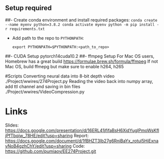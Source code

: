 ## Setup required

##- Create conda environment and install required packages:
    ```
    conda create --name myenv python=3.8.2
    conda activate myenv
    python -m pip install -r requirements.txt
    ```
- Add path to the repo to `PYTHONPATH`:
    ```
    export PYTHONPATH=$PYTHONPATH:<path_to_repo>
    ``` 
##- CUDA Setup
    pytorch14cuda10.2
##- ffmpeg Setup
    For Mac OS users, Homebrew has a great build https://formulae.brew.sh/formula/ffmpeg
    If not Mac OS, build ffmepg but make sure to enable h264, h265

#Scripts
Converting neural data into 8-bit depth video
./Project/wwires/274Project.py 
Reading the video back into numpy array, add ttl channel and saving in bin files
./Project/wwires/VideoCompression.py


# Links
Slides: https://docs.google.com/presentation/d/16ERL41jfifaBsH6XidYuglPmoWsKfljPfTbqiw_78HE/edit?usp=sharing
Report:
https://docs.google.com/document/d/1fBHZT3Ib27g6RniBaYx_rotul5HiExnavNoB4gzhChY/edit?usp=sharing
Code: 
https://github.com/pumiaoy/EE274Project.git